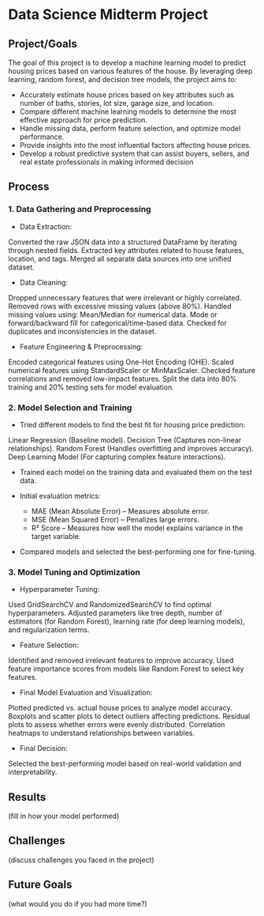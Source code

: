 # Data Science Midterm Project

## Project/Goals
The goal of this project is to develop a machine learning model to predict housing prices based on various features of the house. By leveraging deep learning, random forest, and decision tree models, the project aims to:

* Accurately estimate house prices based on key attributes such as number of baths, stories, lot size, garage size, and location.
* Compare different machine learning models to determine the most effective approach for price prediction.
* Handle missing data, perform feature selection, and optimize model performance.
* Provide insights into the most influential factors affecting house prices.
* Develop a robust predictive system that can assist buyers, sellers, and real estate professionals in making informed decision
## Process
### 1. Data Gathering and Preprocessing
* Data Extraction:

Converted the raw JSON data into a structured DataFrame by iterating through nested fields.
Extracted key attributes related to house features, location, and tags.
Merged all separate data sources into one unified dataset.
* Data Cleaning:

Dropped unnecessary features that were irrelevant or highly correlated.
Removed rows with excessive missing values (above 80%).
Handled missing values using:
Mean/Median for numerical data.
Mode or forward/backward fill for categorical/time-based data.
Checked for duplicates and inconsistencies in the dataset.
* Feature Engineering & Preprocessing:

Encoded categorical features using One-Hot Encoding (OHE).
Scaled numerical features using StandardScaler or MinMaxScaler.
Checked feature correlations and removed low-impact features.
Split the data into 80% training and 20% testing sets for model evaluation.

### 2. Model Selection and Training
* Tried different models to find the best fit for housing price prediction:

Linear Regression (Baseline model).
Decision Tree (Captures non-linear relationships).
Random Forest (Handles overfitting and improves accuracy).
Deep Learning Model (For capturing complex feature interactions).
* Trained each model on the training data and evaluated them on the test data.

* Initial evaluation metrics:

  - MAE (Mean Absolute Error) – Measures absolute error.
  - MSE (Mean Squared Error) – Penalizes large errors.
  - R² Score – Measures how well the model explains variance in the target variable.
* Compared models and selected the best-performing one for fine-tuning.
### 3. Model Tuning and Optimization
* Hyperparameter Tuning:

Used GridSearchCV and RandomizedSearchCV to find optimal hyperparameters.
Adjusted parameters like tree depth, number of estimators (for Random Forest), learning rate (for deep learning models), and regularization terms.
* Feature Selection:

Identified and removed irrelevant features to improve accuracy.
Used feature importance scores from models like Random Forest to select key features.
* Final Model Evaluation and Visualization:

Plotted predicted vs. actual house prices to analyze model accuracy.
Boxplots and scatter plots to detect outliers affecting predictions.
Residual plots to assess whether errors were evenly distributed.
Correlation heatmaps to understand relationships between variables.
* Final Decision:

Selected the best-performing model based on real-world validation and interpretability.

## Results
(fill in how your model performed)

## Challenges 
(discuss challenges you faced in the project)

## Future Goals
(what would you do if you had more time?)
